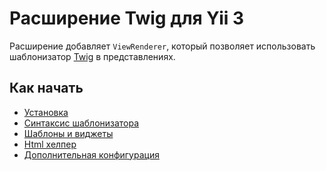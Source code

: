 Расширение Twig для Yii 3
=========================

Расширение добавляет `ViewRenderer`, который позволяет использовать шаблонизатор 
[Twig](https://twig.symfony.com/) в представлениях.

Как начать
---------------

* [Установка](installation.md)
* [Синтаксис шаблонизатора](template-syntax.md)
* [Шаблоны и виджеты](layouts-and-widgets.md)
* [Html хелпер](html-helper.md)
* [Дополнительная конфигурация](additional-configuration.md)
